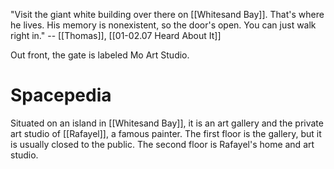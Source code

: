 "Visit the giant white building over there on [[Whitesand Bay]]. That's where he lives. His memory is nonexistent, so the door's open. You can just walk right in." -- [[Thomas]], [[01-02.07 Heard About It]]

Out front, the gate is labeled Mo Art Studio.

# Spacepedia
Situated on an island in [[Whitesand Bay]], it is an art gallery and the private art studio of [[Rafayel]], a famous painter. The first floor is the gallery, but it is usually closed to the public. The second floor is Rafayel's home and art studio.


